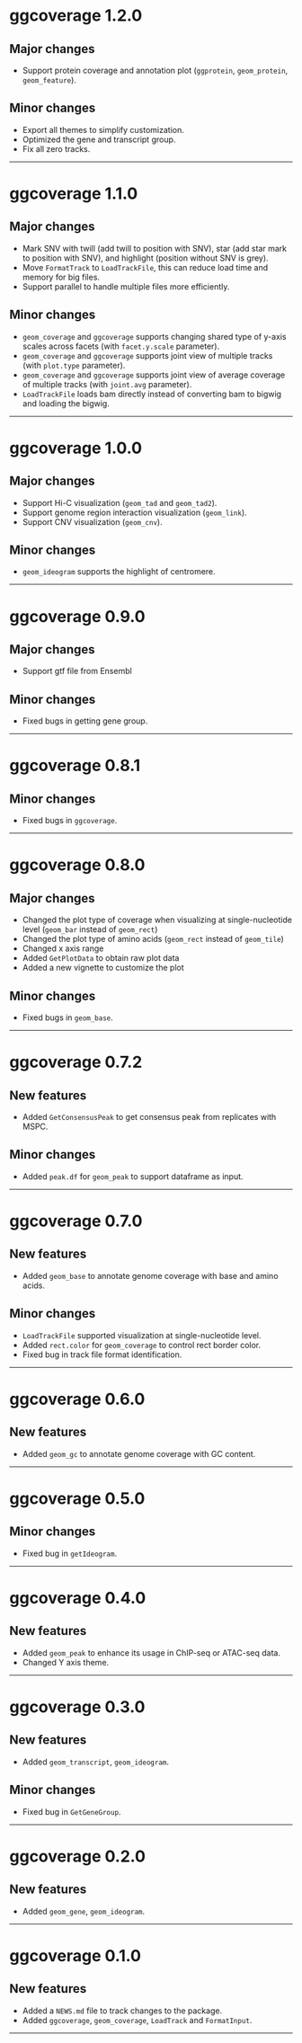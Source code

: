 # ggcoverage 1.2.0
## Major changes
* Support protein coverage and annotation plot (`ggprotein`, `geom_protein`, `geom_feature`).

## Minor changes
* Export all themes to simplify customization.
* Optimized the gene and transcript group.
* Fix all zero tracks.

-------------

# ggcoverage 1.1.0
## Major changes
* Mark SNV with twill (add twill to position with SNV), star (add star mark to position with SNV), and highlight (position without SNV is grey).
* Move `FormatTrack` to `LoadTrackFile`, this can reduce load time and memory for big files.
* Support parallel to handle multiple files more efficiently.

## Minor changes
* `geom_coverage` and `ggcoverage` supports changing shared type of y-axis scales across facets (with `facet.y.scale` parameter).
* `geom_coverage` and `ggcoverage` supports joint view of multiple tracks (with `plot.type` parameter).
* `geom_coverage` and `ggcoverage` supports joint view of average coverage of multiple tracks (with `joint.avg` parameter).
* `LoadTrackFile` loads bam directly instead of converting bam to bigwig and loading the bigwig.

-------------

# ggcoverage 1.0.0
## Major changes
* Support Hi-C visualization (`geom_tad` and `geom_tad2`).
* Support genome region interaction visualization (`geom_link`).
* Support CNV visualization (`geom_cnv`).

## Minor changes
* `geom_ideogram` supports the highlight of centromere.

-------------

# ggcoverage 0.9.0
## Major changes
* Support gtf file from Ensembl

## Minor changes
* Fixed bugs in getting gene group.

-------------

# ggcoverage 0.8.1
## Minor changes
* Fixed bugs in `ggcoverage`.

-------------

# ggcoverage 0.8.0
## Major changes
* Changed the plot type of coverage when visualizing at single-nucleotide level (`geom_bar` instead of `geom_rect`)
* Changed the plot type of amino acids (`geom_rect` instead of `geom_tile`)
* Changed x axis range
* Added `GetPlotData` to obtain raw plot data
* Added a new vignette to customize the plot

## Minor changes
* Fixed bugs in `geom_base`.

-------------

# ggcoverage 0.7.2
## New features
* Added `GetConsensusPeak` to get consensus peak from replicates with MSPC.

## Minor changes
* Added `peak.df` for `geom_peak` to support dataframe as input.

-------------

# ggcoverage 0.7.0
## New features
* Added `geom_base` to annotate genome coverage with base and amino acids.

## Minor changes
* `LoadTrackFile` supported visualization at single-nucleotide level.
* Added `rect.color` for `geom_coverage` to control  rect border color.
* Fixed bug in track file format identification.

-------------

# ggcoverage 0.6.0
## New features
* Added `geom_gc` to annotate genome coverage with GC content. 

-------------

# ggcoverage 0.5.0
## Minor changes
* Fixed bug in `getIdeogram`.

-------------

# ggcoverage 0.4.0
## New features
* Added `geom_peak` to enhance its usage in ChIP-seq or ATAC-seq data.
* Changed Y axis theme.

-------------

# ggcoverage 0.3.0
## New features
* Added `geom_transcript`, `geom_ideogram`.

## Minor changes
* Fixed bug in `GetGeneGroup`.

-------------

# ggcoverage 0.2.0
## New features
* Added `geom_gene`, `geom_ideogram`.

-------------

# ggcoverage 0.1.0

## New features
* Added a `NEWS.md` file to track changes to the package.
* Added `ggcoverage`, `geom_coverage`, `LoadTrack` and `FormatInput`.

-------------
